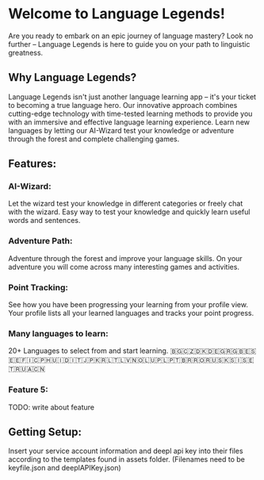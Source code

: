 # Welcome to Language Legends!

Are you ready to embark on an epic journey of language mastery? Look no further – Language Legends is here to guide you on your path to linguistic greatness.

## Why Language Legends?

Language Legends isn't just another language learning app – it's your ticket to becoming a true language hero. Our innovative approach combines cutting-edge technology with time-tested learning methods to provide you with an immersive and effective language learning experience. Learn new languages by letting our AI-Wizard test your knowledge or adventure through the forest and complete challenging games.

## Features:

### AI-Wizard: 
Let the wizard test your knowledge in different categories or freely chat with the wizard. Easy way to test your knowledge and quickly learn useful words and sentences. 
### Adventure Path: 
Adventure through the forest and improve your language skills. On your adventure you will come across many interesting games and activities.
### Point Tracking: 
See how you have been progressing your learning from your profile view. Your profile lists all your learned languages and tracks your point progress.
### Many languages to learn: 
20+ Languages to select from and start learning. 🇧🇬🇨🇿🇩🇰🇩🇪🇬🇷🇬🇧🇪🇸🇪🇪🇫🇮🇨🇵🇭🇺🇮🇩🇮🇹🇯🇵🇰🇷🇱🇹🇱🇻🇳🇴🇱🇺🇵🇱🇵🇹🇧🇷🇷🇴🇷🇺🇸🇰🇸🇮🇸🇪🇹🇷🇺🇦🇨🇳
### Feature 5: 
TODO: write about feature

## Getting Setup:
Insert your service account information and deepl api key into their files according to the templates found in assets folder. (Filenames need to be keyfile.json and deeplAPIKey.json)
